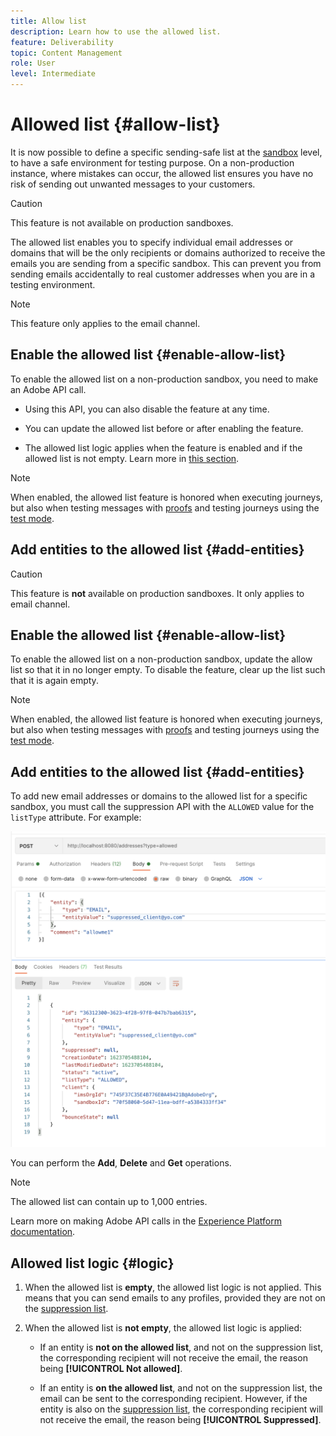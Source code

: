```yaml
---
title: Allow list
description: Learn how to use the allowed list.
feature: Deliverability
topic: Content Management
role: User
level: Intermediate
---
```

# Allowed list {#allow-list}

It is now possible to define a specific sending-safe list at the [sandbox](administration/sandboxes.md) level, to have a safe environment for testing purpose. On a non-production instance, where mistakes can occur, the allowed list ensures you have no risk of sending out unwanted messages to your customers.

>[!CAUTION]
>
>This feature is not available on production sandboxes.

The allowed list enables you to specify individual email addresses or domains that will be the only recipients or domains authorized to receive the emails you are sending from a specific sandbox. This can prevent you from sending emails accidentally to real customer addresses when you are in a testing environment.

>[!NOTE]
>
>This feature only applies to the email channel.

## Enable the allowed list {#enable-allow-list}

To enable the allowed list on a non-production sandbox, you need to make an Adobe API call.

* Using this API, you can also disable the feature at any time.

* You can update the allowed list before or after enabling the feature.

* The allowed list logic applies when the feature is enabled and if the allowed list is not empty. Learn more in [this section](#logic).

>[!NOTE]
>
>When enabled, the allowed list feature is honored when executing journeys, but also when testing messages with [proofs](preview.md#send-proofs) and testing journeys using the [test mode](building-journeys/testing-the-journey.md).

## Add entities to the allowed list {#add-entities}

>[!CAUTION]
>
>This feature is **not** available on production sandboxes. It only applies to email channel.


## Enable the allowed list {#enable-allow-list}

To enable the allowed list on a non-production sandbox, update the allow list so that it in no longer empty. To disable the feature, clear up the list such that it is again empty.

<!--
you need to make an Adobe API call.

* Using this API, you can also disable the feature at any time.

* You can update the allowed list before or after enabling the feature.

* The allowed list logic applies when the feature is enabled and if the allowed list is not empty. Learn more in \[this section\]\(\#logic\).

--> 
>[!NOTE]
>
>When enabled, the allowed list feature is honored when executing journeys, but also when testing messages with [proofs](preview.md#send-proofs) and testing journeys using the [test mode](building-journeys/testing-the-journey.md).

## Add entities to the allowed list {#add-entities}

To add new email addresses or domains to the allowed list for a specific sandbox, you must call the suppression API with the `ALLOWED` value for the `listType` attribute. For example:

![](assets/allow-list-api.png)

You can perform the **Add**, **Delete** and **Get** operations.

>[!NOTE]
>
>The allowed list can contain up to 1,000 entries.

Learn more on making Adobe API calls in the [Experience Platform documentation](https://experienceleague.adobe.com/docs/experience-platform/landing/platform-apis/api-guide.html?lang=en).

## Allowed list logic {#logic}

<!-- When the allowed list is \[enabled\]\(\#enable-allow-list\) at the sandbox level using the API call above, the following applies.-->

1. When the allowed list is **empty**, the allowed list logic is not applied. This means that you can send emails to any profiles, provided they are not on the [suppression list](suppression-list.md).

1. When the allowed list is **not empty**, the allowed list logic is applied:

    * If an entity is **not on the allowed list**, and not on the suppression list, the corresponding recipient will not receive the email, the reason being **[!UICONTROL Not allowed]**.

    * If an entity is **on the allowed list**, and not on the suppression list, the email can be sent to the corresponding recipient. However, if the entity is also on the [suppression list](suppression-list.md), the corresponding recipient will not receive the email, the reason being **[!UICONTROL Suppressed]**.




